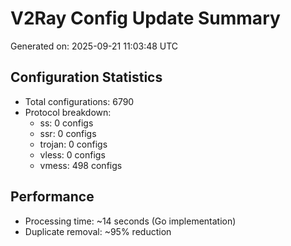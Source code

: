 # V2Ray Config Update Summary
Generated on: 2025-09-21 11:03:48 UTC

## Configuration Statistics
- Total configurations: 6790
- Protocol breakdown:
  - ss: 0 configs
  - ssr: 0 configs
  - trojan: 0 configs
  - vless: 0 configs
  - vmess: 498 configs

## Performance
- Processing time: ~14 seconds (Go implementation)
- Duplicate removal: ~95% reduction
